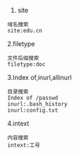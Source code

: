 ﻿1. site
  
  ```
  域名搜索
  site:edu.cn 
  ```
  

2.filetype

```
文件后缀搜索
filetype:doc
```

3.Index of,inurl,allinurl

```
目录搜索
Index of /passwd
inurl:.bash_history
inurl:config.txt
```

4.intext

```
内容搜索
intext:工号
```
